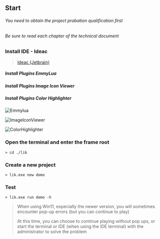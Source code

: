 ## Start

###### You need to obtain the project probation qualification first

###### Be sure to read each chapter of the technical document

### Install IDE - Ideac

> <a target="_blank" href="https://www.jetbrains.com/idea/download/#section=windows">Ideac (Jetbrain)</a>

##### Install Plugins EmmyLua

##### Install Plugins Image Icon Viewer

##### Install Plugins Color Highlighter

![Emmylua](https://gitlab.com/h-document/lik/-/raw/main/assets/emmylua.png)

![ImageIconViewer](https://gitlab.com/h-document/lik/-/raw/main/assets/imageIconViewer.png)

![ColorHighlighter](https://gitlab.com/h-document/lik/-/raw/main/assets/colorHighlighter.png)

### Open the terminal and enter the frame root

```
> cd ./lik
```

### Create a new project

```
> lik.exe new demo
```

### Test

```
> lik.exe run demo -h
```

> When using Win11, especially the newer version, you will sometimes encounter pop-up errors (but you can continue to play)
>
> At this time, you can choose to continue playing without pop ups, or start the terminal or IDE (when using the IDE terminal) with the administrator to solve the problem
